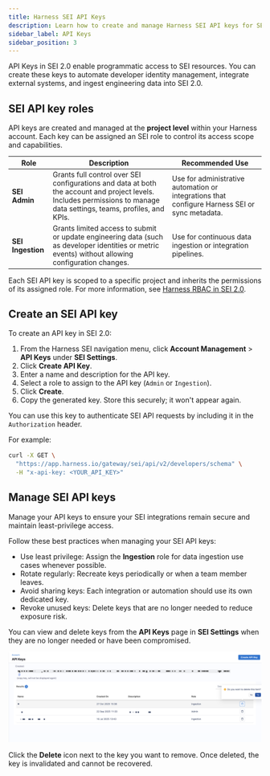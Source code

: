 ```yaml
---
title: Harness SEI API Keys
description: Learn how to create and manage Harness SEI API keys for SEI integrations and data ingestion at the project level.
sidebar_label: API Keys
sidebar_position: 3
---
```


API Keys in SEI 2.0 enable programmatic access to SEI resources. You can create these keys to automate developer identity management, integrate external systems, and ingest engineering data into SEI 2.0.

## SEI API key roles

API keys are created and managed at the **project level** within your Harness account. Each key can be assigned an SEI role to control its access scope and capabilities.

| Role | Description | Recommended Use |
|---|---|---|
| **SEI Admin** | Grants full control over SEI configurations and data at both the account and project levels. Includes permissions to manage data settings, teams, profiles, and KPIs. | Use for administrative automation or integrations that configure Harness SEI or sync metadata. |
| **SEI Ingestion** | Grants limited access to submit or update engineering data (such as developer identities or metric events) without allowing configuration changes. | Use for continuous data ingestion or integration pipelines. |

Each SEI API key is scoped to a specific project and inherits the permissions of its assigned role. For more information, see [Harness RBAC in SEI 2.0](/docs/software-engineering-insights/harness-sei/get-started/rbac).

## Create an SEI API key

To create an API key in SEI 2.0:

1. From the Harness SEI navigation menu, click **Account Management** > **API Keys** under **SEI Settings**.
1. Click **Create API Key**.
1. Enter a name and description for the API key.
1. Select a role to assign to the API key (`Admin` or `Ingestion`). 
1. Click **Create**.
1. Copy the generated key. Store this securely; it won't appear again.

You can use this key to authenticate SEI API requests by including it in the `Authorization` header. 

For example:

```bash
curl -X GET \
  "https://app.harness.io/gateway/sei/api/v2/developers/schema" \
  -H "x-api-key: <YOUR_API_KEY>"
```

## Manage SEI API keys

Manage your API keys to ensure your SEI integrations remain secure and maintain least-privilege access. 

Follow these best practices when managing your SEI API keys:

- Use least privilege: Assign the **Ingestion** role for data ingestion use cases whenever possible.
- Rotate regularly: Recreate keys periodically or when a team member leaves.
- Avoid sharing keys: Each integration or automation should use its own dedicated key.
- Revoke unused keys: Delete keys that are no longer needed to reduce exposure risk.

You can view and delete keys from the **API Keys** page in **SEI Settings** when they are no longer needed or have been compromised. 

![](../static/delete-keys.png)

Click the **Delete** icon next to the key you want to remove. Once deleted, the key is invalidated and cannot be recovered.